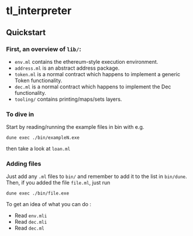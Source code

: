 # tl_interpreter

## Quickstart

### First, an overview of `lib/`:
* `env.ml` contains the ethereum-style execution environment.
* `address.ml` is an abstract address package.
* `token.ml` is a normal contract which happens to implement a generic Token functionality.
* `dec.ml` is a normal contract which happens to implement the Dec functionality.
* `tooling/` contains printing/maps/sets layers.

### To dive in
Start by reading/running the example files in bin with e.g.

```
dune exec ./bin/exampleN.exe
```
then take a look at `loan.ml`

### Adding files
Just add any `.ml` files to `bin/` and remember to add it to the list in `bin/dune`. Then, if you added the file `file.ml`, just run

```
dune exec ./bin/file.exe
```

To get an idea of what you can do :
* Read `env.mli`
* Read `dec.mli`
* Read `dec.ml`

